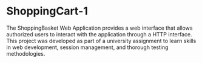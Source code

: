 # ShoppingCart-1
The ShoppingBasket Web Application provides a web interface that allows authorized users to interact with the application through a HTTP interface. This project was developed as part of a university assignment to learn skills in web development, session management, and thorough testing methodologies.
